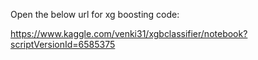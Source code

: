Open the below url for xg boosting code:

https://www.kaggle.com/venki31/xgbclassifier/notebook?scriptVersionId=6585375